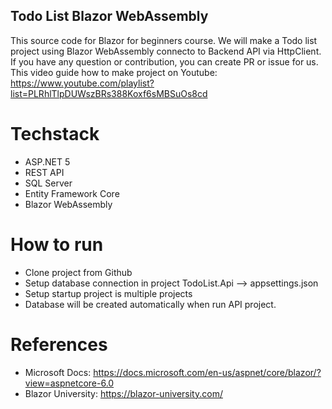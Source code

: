 ## Todo List Blazor WebAssembly

This source code for Blazor for beginners course. We will make a Todo list project using Blazor WebAssembly connecto to Backend API via HttpClient. If you have any question or contribution, you can create PR or issue for us. This video guide how to make project on Youtube: https://www.youtube.com/playlist?list=PLRhlTlpDUWszBRs388Koxf6sMBSuOs8cd

# Techstack

- ASP.NET 5
- REST API
- SQL Server
- Entity Framework Core
- Blazor WebAssembly

# How to run

- Clone project from Github
- Setup database connection in project TodoList.Api --> appsettings.json
- Setup startup project is multiple projects
- Database will be created automatically when run API project.

# References

- Microsoft Docs: https://docs.microsoft.com/en-us/aspnet/core/blazor/?view=aspnetcore-6.0
- Blazor University: https://blazor-university.com/
